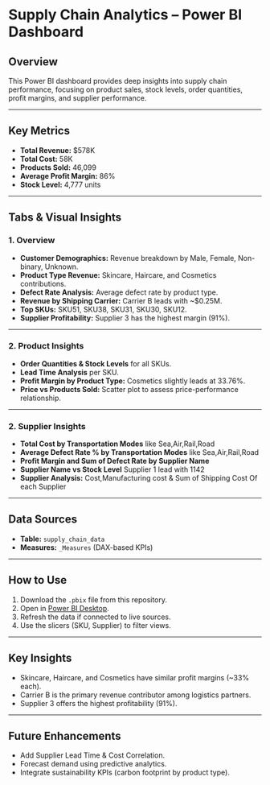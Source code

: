 # Supply Chain Analytics – Power BI Dashboard

## Overview
This Power BI dashboard provides deep insights into supply chain performance, focusing on product sales, stock levels, order quantities, profit margins, and supplier performance.

---

## Key Metrics
- **Total Revenue:** $578K
- **Total Cost:** 58K
- **Products Sold:** 46,099
- **Average Profit Margin:** 86%
- **Stock Level:** 4,777 units

---

## Tabs & Visual Insights

### 1. Overview

- **Customer Demographics:** Revenue breakdown by Male, Female, Non-binary, Unknown.
- **Product Type Revenue:** Skincare, Haircare, and Cosmetics contributions.
- **Defect Rate Analysis:** Average defect rate by product type.
- **Revenue by Shipping Carrier:** Carrier B leads with ~$0.25M.
- **Top SKUs:** SKU51, SKU38, SKU31, SKU30, SKU12.
- **Supplier Profitability:** Supplier 3 has the highest margin (91%).

---

### 2. Product Insights

- **Order Quantities & Stock Levels** for all SKUs.
- **Lead Time Analysis** per SKU.
- **Profit Margin by Product Type:** Cosmetics slightly leads at 33.76%.
- **Price vs Products Sold:** Scatter plot to assess price-performance relationship.

---

### 2. Supplier Insights

- **Total Cost by Transportation Modes** like Sea,Air,Rail,Road
- **Average Defect Rate % by Transportation Modes**  like Sea,Air,Rail,Road
- **Profit Margin and Sum of Defect Rate by Supplier Name**
- **Supplier Name vs Stock Level** Supplier 1 lead with 1142
- **Supplier Analysis:** Cost,Manufacturing cost & Sum of Shipping Cost Of each Supplier

---

## Data Sources
- **Table:** `supply_chain_data`
- **Measures:** `_Measures` (DAX-based KPIs)

---

## How to Use
1. Download the `.pbix` file from this repository.
2. Open in [Power BI Desktop](https://powerbi.microsoft.com/desktop/).
3. Refresh the data if connected to live sources.
4. Use the slicers (SKU, Supplier) to filter views.

---

## Key Insights
- Skincare, Haircare, and Cosmetics have similar profit margins (~33% each).
- Carrier B is the primary revenue contributor among logistics partners.
- Supplier 3 offers the highest profitability (91%).

---

## Future Enhancements
- Add Supplier Lead Time & Cost Correlation.
- Forecast demand using predictive analytics.
- Integrate sustainability KPIs (carbon footprint by product type).
